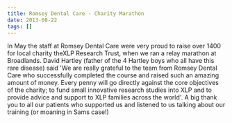 ```yaml
---
title: Romsey Dental Care - Charity Marathon
date: 2013-08-22
tags: []
---
```

In May the staff at Romsey Dental Care were very proud to raise over 1400 for local charity theXLP Research Trust, when we ran a relay marathon at Broadlands. David Hartley (father of the 4 Hartley boys who all have this rare disease) said 'We are really grateful to the team from Romsey Dental Care who successfully completed the course and raised such an amazing amount of money. Every penny will go directly against the core objectives of the charity; to fund small innovative research studies into XLP and to provide advice and support to XLP families across the world'. A big thank you to all our patients who supported us and listened to us talking about our training (or moaning in Sams case!)

